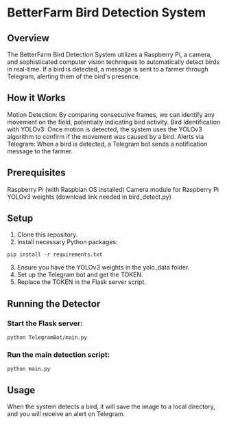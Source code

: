 # BetterFarm Bird Detection System

## Overview

The BetterFarm Bird Detection System utilizes a Raspberry Pi, a camera, and sophisticated computer vision techniques to automatically detect birds in real-time. If a bird is detected, a message is sent to a farmer through Telegram, alerting them of the bird's presence.

## How it Works

Motion Detection: By comparing consecutive frames, we can identify any movement on the field, potentially indicating bird activity.
Bird Identification with YOLOv3: Once motion is detected, the system uses the YOLOv3 algorithm to confirm if the movement was caused by a bird.
Alerts via Telegram: When a bird is detected, a Telegram bot sends a notification message to the farmer.

## Prerequisites

Raspberry Pi (with Raspbian OS installed)
Camera module for Raspberry Pi
YOLOv3 weights (download link needed in bird_detect.py)

## Setup

1. Clone this repository.
2. Install necessary Python packages:
```
pip install -r requirements.txt
```
3. Ensure you have the YOLOv3 weights in the yolo_data folder.
4. Set up the Telegram bot and get the TOKEN.
5. Replace the TOKEN in the Flask server script.

## Running the Detector

### Start the Flask server:
``` 
python TelegramBot/main.py
```
### Run the main detection script:
```commandline
python main.py
```

## Usage

When the system detects a bird, it will save the image to a local directory, and you will receive an alert on Telegram.